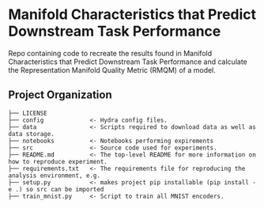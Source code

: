 Manifold Characteristics that Predict Downstream Task Performance
==============================

Repo containing code to recreate the results found in Manifold Characteristics that Predict Downstream Task Performance and calculate the Representation Manifold Quality Metric (RMQM) of a model.

Project Organization
------------

    ├── LICENSE
    ├── config             <- Hydra config files.
    ├── data               <- Scripts required to download data as well as data storage.
    ├── notebooks          <- Notebooks performing expirements
    ├── src                <- Source code used for experiments.
    ├── README.md          <- The top-level README for more information on how to reproduce experiment.
    ├── requirements.txt   <- The requirements file for reproducing the analysis environment, e.g.
    ├── setup.py           <- makes project pip installable (pip install -e .) so src can be imported
    ├── train_mnist.py     <- Script to train all MNIST encoders.
